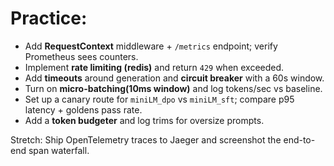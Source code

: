 # Practice:
- Add **RequestContext** middleware + `/metrics` endpoint; verify Prometheus sees counters.
- Implement **rate limiting (redis)** and return `429` when exceeded.
- Add **timeouts** around generation and **circuit breaker** with a 60s window.
- Turn on **micro-batching(10ms window)** and log tokens/sec vs baseline.
- Set up a canary route for `miniLM_dpo` vs `miniLM_sft`; compare p95 latency + goldens pass rate.
- Add a **token budgeter** and log trims for oversize prompts.

Stretch: Ship OpenTelemetry traces to Jaeger and screenshot the end-to-end span waterfall.

